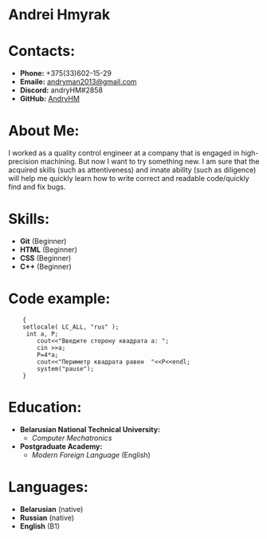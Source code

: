 # __Andrei Hmyrak__

# Contacts:
* __Phone:__ +375(33)602-15-29
* __Emaile:__ andryman2013@gmail.com
* __Discord:__ andryHM#2858
* __GitHub:__ [AndryHM](https://github.com/AndryHM)
    
# About Me:
I worked as a quality control engineer at a company that is engaged in high-precision machining. But now I want to try something new. I am sure that the acquired
skills (such as attentiveness) and innate ability (such as diligence) will help me quickly learn how to write correct and readable code/quickly find and fix bugs.

# Skills:
* __Git__ (Beginner)
* __HTML__ (Beginner)
* __CSS__ (Beginner)
* __C++__ (Beginner)

# Code example:
        {
        setlocale( LC_ALL, "rus" );
         int a, P;
    	    cout<<"Введите сторону квадрата а: ";
    	    cin >>a;
    	    P=4*a;
    	    cout<<"Периметр квадрата равен  "<<P<<endl;
    	    system("pause");
        }

# Education:
* __Belarusian National Technical University:__
    - _Computer Mechatronics_
* __Postgraduate Academy:__
    - _Modern Foreign Language_ (English)

# Languages:
* __Belarusian__ (native)
* __Russian__ (native)
* __English__ (B1)

